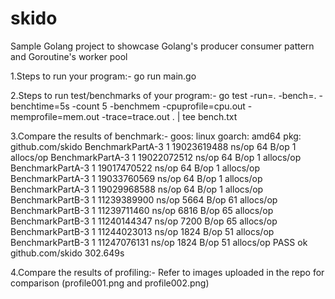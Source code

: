 # skido
Sample Golang project to showcase Golang's producer consumer pattern and Goroutine's worker pool


1.Steps to run your program:-
go run main.go

2.Steps to run test/benchmarks of your program:-
go test -run=. -bench=. -benchtime=5s -count 5 -benchmem -cpuprofile=cpu.out -memprofile=mem.out -trace=trace.out . | tee bench.txt

3.Compare the results of benchmark:-
goos: linux
goarch: amd64
pkg: github.com/skido
BenchmarkPartA-3   	       1	19023619488 ns/op	      64 B/op	       1 allocs/op
BenchmarkPartA-3   	       1	19022072512 ns/op	      64 B/op	       1 allocs/op
BenchmarkPartA-3   	       1	19017470522 ns/op	      64 B/op	       1 allocs/op
BenchmarkPartA-3   	       1	19033760569 ns/op	      64 B/op	       1 allocs/op
BenchmarkPartA-3   	       1	19029968588 ns/op	      64 B/op	       1 allocs/op
BenchmarkPartB-3   	       1	11239389900 ns/op	    5664 B/op	      61 allocs/op
BenchmarkPartB-3   	       1	11239711460 ns/op	    6816 B/op	      65 allocs/op
BenchmarkPartB-3   	       1	11240144347 ns/op	    7200 B/op	      65 allocs/op
BenchmarkPartB-3   	       1	11244023013 ns/op	    1824 B/op	      51 allocs/op
BenchmarkPartB-3   	       1	11247076131 ns/op	    1824 B/op	      51 allocs/op
PASS
ok  	github.com/skido	302.649s

4.Compare the results of profiling:-
Refer to images uploaded in the repo for comparison (profile001.png and profile002.png)
